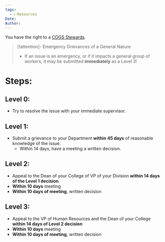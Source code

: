 ```yaml
---
tags:
  - ℹ️-Resources
Date: 
Author: 
---
```


You have the right to a [COGS Stewards](./COGS%20Stewards.md). 

> [!attention]- Emergency Grievances of a General Nature
> - If an issue is an emergency, or if it impacts a general group of workers, it may be submitted **immediately** as a Level 3!

# Steps:

## Level 0:

- Try to resolve the issue with your immediate supervisor. 

## Level 1: 

- Submit a grievance to your Department **within 45 days** of reasonable knowledge of the issue. 
	- Within 14 days, have a meeting a written decision. 

## Level 2: 

- Appeal to the Dean of your College of VP of your Division **within 14 days of the Level 1 decision**
- **Within 10 days** meeting
- **Within 10 days of meeting**, written decision

## Level 3: 

- Appeal to the VP of Human Resources and the Dean of your College **within 14 days of Level 2 decision**
- **Within 10 days** meeting
- **Within 10 days of meeting**, written decision
